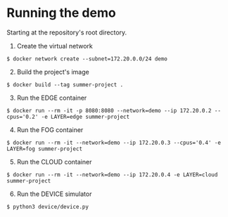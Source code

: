 # Running the demo

Starting at the repository's root directory.

1. Create the virtual network

```
$ docker network create --subnet=172.20.0.0/24 demo
```

2. Build the project's image

```
$ docker build --tag summer-project .
```

3. Run the EDGE container

```
$ docker run --rm -it -p 8080:8080 --network=demo --ip 172.20.0.2 --cpus='0.2' -e LAYER=edge summer-project
```

4. Run the FOG container

```
$ docker run --rm -it --network=demo --ip 172.20.0.3 --cpus='0.4' -e LAYER=fog summer-project
```

5. Run the CLOUD container

```
$ docker run --rm -it --network=demo --ip 172.20.0.4 -e LAYER=cloud summer-project
```

6. Run the DEVICE simulator

```
$ python3 device/device.py
```
